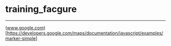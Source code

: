 # training_facgure

---


(www.google.com)[https://developers.google.com/maps/documentation/javascript/examples/marker-simple]
